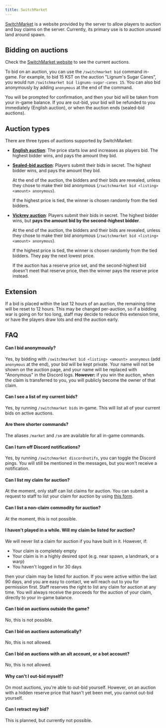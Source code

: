 ```yaml
---
title: SwitchMarket
---
```


[SwitchMarket](https://market.sc3.io) is a website provided by the server to allow players to auction and buy claims on
the server. Currently, its primary use is to auction unused land around spawn.

## Bidding on auctions

Check the [SwitchMarket website](https://market.sc3.io) to see the current auctions.

To bid on an auction, you can use the `/switchmarket bid` command in-game. For example, to bid 15 KST on the auction
"Lignum's Sugar Canes", you would run `/switchmarket bid lignums-sugar-canes 15`. You can also bid anonymously by
adding `anonymous` at the end of the command.

You will be prompted for confirmation, and then your bid will be taken from your in-game balance. If you are out-bid,
your bid will be refunded to you immediately (English auction), or when the auction ends (sealed-bid auctions).

## Auction types

There are three types of auctions supported by SwitchMarket:

- **[English auction](https://en.wikipedia.org/wiki/English_auction)**: The price starts low and increases as players bid. The highest bidder wins, and pays the 
  amount they bid.
- **[Sealed-bid auction](https://en.wikipedia.org/wiki/First-price_sealed-bid_auction)**: Players submit their bids in secret. The highest bidder wins, and pays the amount they 
  bid.

  At the end of the auction, the bidders and their bids are revealed, unless they chose to make their bid anonymous
  (`/switchmarket bid <listing> <amount> anonymous`).

  If the highest price is tied, the winner is chosen randomly from the tied bidders.
- **[Vickrey auction](https://en.wikipedia.org/wiki/Vickrey_auction)**: Players submit their bids in secret. The highest bidder wins, but **pays the amount bid by 
  the second-highest bidder**.

  At the end of the auction, the bidders and their bids are revealed, unless they chose to make their bid anonymous
  (`/switchmarket bid <listing> <amount> anonymous`).

  If the highest price is tied, the winner is chosen randomly from the tied bidders. They pay the next lowest price.

  If the auction has a reserve price set, and the second-highest bid doesn't meet that reserve price, then the winner
  pays the reserve price instead.

## Extension

If a bid is placed within the last 12 hours of an auction, the remaining time will be reset to 12 hours. This may be
changed per-auction, so if a bidding war is going on for too long, staff may decide to reduce this extension time, or
have the players draw lots and end the auction early.

## FAQ

#### Can I bid anonymously?
Yes, by bidding with `/switchmarket bid <listing> <amount> anonymous` (add `anonymous` at the end), your bid will be
kept private. Your name will not be shown on the auction page, and your name will be replaced with "Anonymous" in the
Discord logs. **However:** if you win the auction, when the claim is transferred to you, you will publicly become the
owner of that claim.

#### Can I see a list of my current bids?
Yes, by running `/switchmarket bids` in-game. This will list all of your current bids on active auctions.

#### Are there shorter commands?
The aliases `/market` and `/sm` are available for all in-game commands.

#### Can I turn off Discord notifications?
Yes, by running `/switchmarket discordnotifs`, you can toggle the Discord pings. You will still be mentioned in the
messages, but you won't receive a notification.

#### Can I list my claim for auction?
At the moment, only staff can list claims for auction. You can submit a request to staff to list your claim for auction
by using [this form](https://docs.google.com/forms/d/e/1FAIpQLSdR3xaONYdzzY1ZPykQKDEb0l6hNVjwaO-UxHhOv4c7QZ_YUQ/viewform?usp=sf_link).

#### Can I list a non-claim commodity for auction?
At the moment, this is not possible.

#### I haven't played in a while. Will my claim be listed for auction?
We will never list a claim for auction if you have built in it. However, if:

- Your claim is completely empty
- Your claim is in a highly desired spot (e.g. near spawn, a landmark, or a warp)
- You haven't logged in for 30 days

then your claim may be listed for auction. If you were active within the last 90 days, and you are easy to contact, we
will reach out to you for permission first. Staff reserves the right to list any claim for auction at any time. You will
always receive the proceeds for the auction of your claim, directly to your in-game balance.

#### Can I bid on auctions outside the game?
No, this is not possible.

#### Can I bid on auctions automatically?
No, this is not allowed.

#### Can I bid on auctions with an alt account, or a bot account?
No, this is not allowed.

#### Why can't I out-bid myself?
On most auctions, you're able to out-bid yourself. However, on an auction with a hidden reserve price that hasn't yet
been met, you cannot out-bid yourself.

#### Can I retract my bid?
This is planned, but currently not possible.
